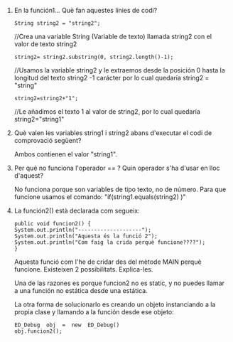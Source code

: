 1. En la función1… Què fan aquestes línies de codi?

       String string2 = "string2";   
   //Crea una variable String (Variable de texto) llamada string2 con el valor de texto string2

       string2= string2.substring(0, string2.length()-1);  
   //Usamos la variable string2 y le extraemos desde la posición 0 hasta la longitud del texto string2 -1 carácter por lo cual quedaría string2 = "string"

       string2=string2+"1";   
   //Le añadimos el texto 1 al valor de string2, por lo cual quedaría string2="string1"


2. Què valen les variables string1 i string2 abans d'executar el codi de comprovació següent?

    Ambos contienen el valor "string1".


3. Per què no funciona l'operador == ? Quin operador s'ha d'usar en lloc d'aquest?

    No funciona porque son variables de tipo texto, no de número. Para que funcione usamos el comando: "if(string1.equals(string2) )"


4. La función2() està declarada com segueix:

       public void funcion2() {   
       System.out.println("--------------------");   
       System.out.println("Aquesta és la funció 2");   
       System.out.println("Com faig la crida perquè funcione????");   
       }   

   Aquesta funció com l'he de cridar des del mètode MAIN perquè funcione. Existeixen 2 possibilitats. Explica-les.

   Una de las razones es porque funcion2 no es static, y no puedes llamar a una función no estática desde una estática.

   La otra forma de solucionarlo es creando un objeto instanciando a la propia clase y llamando a la función desde ese objeto:

       ED_Debug  obj  =  new  ED_Debug()    
       obj.funcion2();
